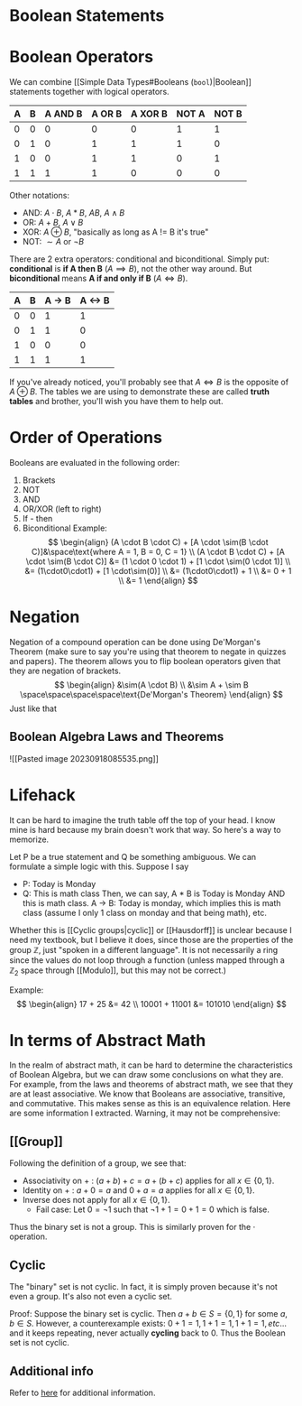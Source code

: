 # Boolean Statements
# Boolean Operators
We can combine [[Simple Data Types#Booleans (`bool`)|Boolean]] statements together with logical operators.

| A   | B   | A AND B | A OR B | A XOR B | NOT A | NOT B |
| --- | --- | ------- | ------ | ------- | ----- | ----- |
| 0   | 0   | 0       | 0      | 0       | 1     | 1     |
| 0   | 1   | 0       | 1      | 1       | 1     | 0     |
| 1   | 0   | 0       | 1      | 1       | 0     | 1     |
| 1   | 1   | 1       | 1      | 0       | 0     | 0     |

Other notations: 
- AND: $A \cdot B$, $A * B$, $AB$, $A \wedge B$
- OR: $A + B$, $A \vee B$
- XOR:  $A \oplus B$, "basically as long as A != B it's true"
- NOT: $\sim A$ or $\neg B$

There are 2 extra operators: conditional and biconditional. Simply put: **conditional** is **if A then B** ($A \implies B$), not the other way around. But **biconditional** means **A if and only if B** ($A \iff B$).

| A   | B   | A -> B | A <-> B |
| --- | --- | ------ | ------- |
| 0   | 0   | 1      | 1       |
| 0   | 1   | 1      | 0       |
| 1   | 0   | 0      | 0       |
| 1   | 1   | 1      | 1       | 

If you've already noticed, you'll probably see that $A \iff B$ is the opposite of $A \oplus B$. The tables we are using to demonstrate these are called **truth tables** and brother, you'll wish you have them to help out.
# Order of Operations
Booleans are evaluated in the following order:
1. Brackets
2. NOT
3. AND
4. OR/XOR (left to right)
5. If - then
6. Biconditional
Example: 
$$
\begin{align}
(A \cdot B \cdot C) + [A \cdot \sim(B \cdot C)]&\space\text{where A = 1, B = 0, C = 1} \\
(A \cdot B \cdot C) + [A \cdot \sim(B \cdot C)] &= (1 \cdot 0 \cdot 1) + [1 \cdot \sim(0 \cdot 1)] \\
&= (1\cdot0\cdot1) + [1 \cdot\sim(0)] \\
&= (1\cdot0\cdot1) + 1 \\
&= 0 + 1 \\
&= 1
\end{align}
$$
# Negation
Negation of a compound operation can be done using De'Morgan's Theorem (make sure to say you're using that theorem to negate in quizzes and papers). The theorem allows you to flip boolean operators given that they are negation of brackets.
$$
\begin{align}
&\sim(A \cdot B) \\
&\sim A + \sim B \space\space\space\space\text{De'Morgan's Theorem}
\end{align}
$$
Just like that
## Boolean Algebra Laws and Theorems
![[Pasted image 20230918085535.png]]
# Lifehack
It can be hard to imagine the truth table off the top of your head. I know mine is hard because my brain doesn't work that way. So here's a way to memorize.

Let P be a true statement and Q be something ambiguous. We can formulate a simple logic with this. Suppose I say 
- P: Today is Monday
- Q: This is math class
Then, we can say, A * B is Today is Monday AND this is math class. A -> B: Today is monday, which implies this is math class (assume I only 1 class on monday and that being math), etc.



Whether this is [[Cyclic groups|cyclic]] or [[Hausdorff]] is unclear because I need my textbook, but I believe it does, since those are the properties of the group $\mathbb{Z}$, just "spoken in a different language". It is not necessarily a ring since the values do not loop through a function (unless mapped through a $\mathbb{Z}_2$ space through [[Modulo]], but this may not be correct.)

Example: $$
\begin{align}
17 + 25 &= 42 \\
10001 + 11001 &= 101010
\end{align}
$$
# In terms of Abstract Math
In the realm of abstract math, it can be hard to determine the characteristics of Boolean Algebra, but we can draw some conclusions on what they are. For example, from the laws and theorems of abstract math, we see that they are at least associative. We know that Booleans are associative, transitive, and commutative. This makes sense as this is an equivalence relation. Here are some information I extracted. Warning, it may not be comprehensive:
## [[Group]]
Following the definition of a group, we see that:
- Associativity on $+$ : $(a + b) + c = a + (b + c)$ applies for all $x \in \{0, 1\}$.
- Identity on $+$ : $a + 0 = a$ and $0 + a = a$ applies for all $x \in \{0, 1\}$.
- Inverse does not apply for all $x \in \{0, 1\}$.
	- Fail case: Let $0 = \neg1$ such that $\neg1 + 1 = 0 + 1 = 0$ which is false.

Thus the binary set is not a group. This is similarly proven for the $\cdot$ operation.
## Cyclic
The "binary" set is not cyclic. In fact, it is simply proven because it's not even a group. It's also not even a cyclic set.  

Proof:
Suppose the binary set is cyclic. Then $a + b \in S = \{0, 1\}$ for some $a, b \in S$. However, a counterexample exists: $0 + 1 = 1, 1 + 1 = 1, 1 + 1 = 1, etc...$ and it keeps repeating, never actually **cycling** back to 0. Thus the Boolean set is not cyclic.
## Additional info
Refer to [here](https://www.sciencedirect.com/topics/mathematics/finite-binary-string) for additional information.